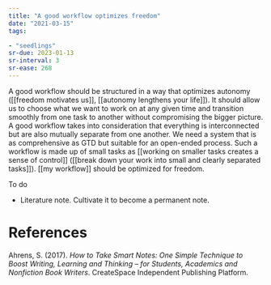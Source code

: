 ```yaml
---
title: "A good workflow optimizes freedom"
date: "2021-03-15"
tags:

- "seedlings"
sr-due: 2023-01-13
sr-interval: 3
sr-ease: 268
---
```


A good workflow should be structured in a way that optimizes autonomy ([[freedom motivates us]], [[autonomy lengthens your life]]). It should allow us to choose what we want to work on at any given time and transition smoothly from one task to another without compromising the bigger picture. A good workflow takes into consideration that everything is interconnected but are also mutually separate from one another. We need a system that is as comprehensive as GTD but suitable for an open-ended process. Such a workflow is made up of small tasks as [[working on smaller tasks creates a sense of control]] ([[break down your work into small and clearly separated tasks]]). [[my workflow]] should be optimized for freedom.

To do

- Literature note. Cultivate it to become a permanent note.

# References

Ahrens, S. (2017). *How to Take Smart Notes: One Simple Technique to Boost Writing, Learning and Thinking – for Students, Academics and Nonfiction Book Writers*. CreateSpace Independent Publishing Platform.

